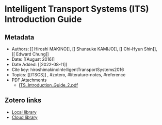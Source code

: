 # Intelligent Transport Systems (ITS) Introduction Guide

## Metadata

* Authors: [[ Hiroshi MAKINO]], [[ Shunsuke KAMIJO]], [[ Chi-Hyun Shin]], [[ Edward Chung]]
* Date: [[August 2016]]
* Date Added: [[2022-08-11]]
* Cite key: hiroshimakinoIntelligentTransportSystems2016
* Topics: [[ITSCS]]
, #zotero, #literature-notes, #reference
* PDF Attachments
	- [ITS_Introduction_Guide_2.pdf](zotero://open-pdf/library/items/NNDWG48X)


##  Zotero links
* [Local library](zotero://select/items/1_XT6SVVYM)
* [Cloud library](http://zotero.org/users/2209932/items/XT6SVVYM)


